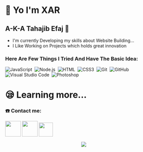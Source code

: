 # 👋 Yo I'm XAR
## A-K-A Tahajib Efaj 🌱

- I'm currently Developing my skills about Website Building...
- I Like Working on Projects which holds great innovation

### Here Are Few Things I Tried And Have The Basic Idea:


![JavaScript](https://img.shields.io/badge/-JavaScript-6a5b89?style=for-the-badge&logo=javascript)&nbsp;
![Node.js](https://img.shields.io/badge/-Node.js-6a5b89?style=for-the-badge&logo=node.js)&nbsp;
![HTML](https://img.shields.io/badge/-HTML-6a5b89?style=for-the-badge&logo=HTML5)&nbsp;
![CSS3](https://img.shields.io/badge/css3-6a5b89.svg?style=for-the-badge&logo=css3&logoColor=white)&nbsp;
![Git](https://img.shields.io/badge/-Git-6a5b89?style=for-the-badge&logo=git)&nbsp;
![GitHub](https://img.shields.io/badge/-GitHub-6a5b89?style=for-the-badge&logo=github)&nbsp;
![Visual Studio Code](https://img.shields.io/badge/-Visual%20Studio%20Code-6a5b89?style=for-the-badge&logo=visual-studio-code&logoColor=007ACC)&nbsp;
![Photoshop](https://img.shields.io/badge/-Photoshop-6a5b89?style=for-the-badge&logo=adobe-photoshop)&nbsp;
# 😪 Learning more...


### ☎️ Contact me:

<a href="https://discord.com/users/923778862830202951"><img height="50px" src="https://cdn.discordapp.com/attachments/859335247547990026/902790616864415744/discord_logo.png" /></a>
<a href="https://instagram.com/call.me.xar"><img height="50px" src="https://cdn.discordapp.com/attachments/923779317312417913/931411549699059812/logo-instagram-png-13550.png" /></a>
<a href="mailto:imtahajib@gmail.com"><img height="45px" src="https://cdn.discordapp.com/attachments/859335247547990026/902794064863326228/gmail_logo_better.png" /></a>

<div align="center"><img src="https://cdn.discordapp.com/attachments/889523668252753931/909351637888417802/7db4f675de8ebfcee294b2fc7d1e6452.gif"></div>
